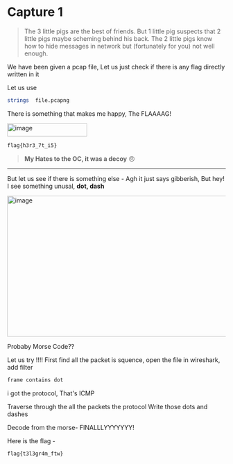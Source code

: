 # Capture 1
> The 3 little pigs are the best of friends. But 1 little pig suspects that 2 little pigs maybe scheming behind his back. The 2 little pigs know how to hide messages in network but (fortunately for you) not well enough.
 
We have been given a pcap file, Let us just check if there is any flag directly written in it

Let us use 
```bash 
strings  file.pcapng
```

There is something that makes me happy, The FLAAAAG!

<img width="184" height="30" alt="image" src="https://github.com/user-attachments/assets/1f6f3e9c-3546-4ecd-b390-401638ce89c0" />

 ```bash
flag{h3r3_7t_i5}
```

> **My Hates to the OC, it was a decoy** 😠
---
But let us see if there is something else - 
Agh it just says gibberish, 
But hey! I see something unusal, **dot, dash**

<img width="687" height="325" alt="image" src="https://github.com/user-attachments/assets/ca67d73e-9850-41db-a535-a73166a1da8d" />

Probaby Morse Code??

Let us try !!!!
First find all the packet is squence, open the file in wireshark, add filter 

```bash
frame contains dot
```

i got the protocol, That's ICMP

Traverse through the all the packets the protocol
Write those dots and dashes 

Decode from the morse-
FINALLLYYYYYYY!

Here is the flag - 
```bash
flag{t3l3gr4m_ftw}
```

